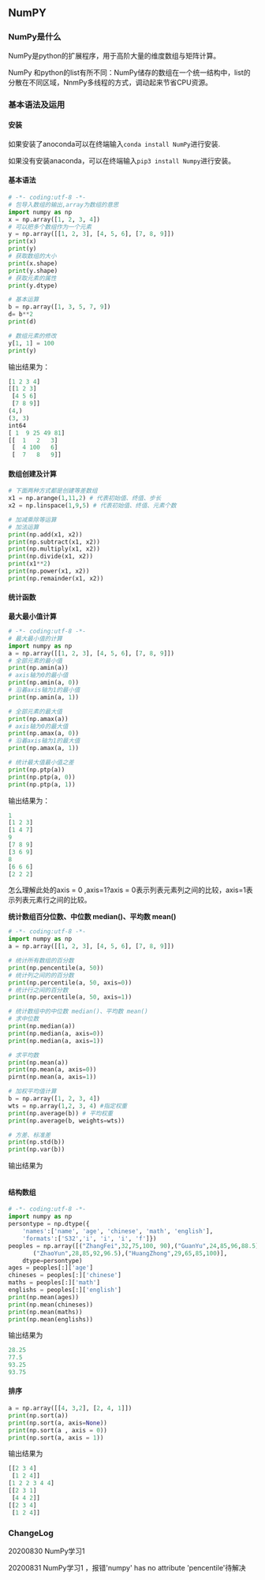 ## NumPY

### NumPy是什么

NumPy是python的扩展程序，用于高阶大量的维度数组与矩阵计算。

NumPy 和python的list有所不同：NumPy储存的数组在一个统一结构中，list的分散在不同区域，NnmPy多线程的方式，调动起来节省CPU资源。

### 基本语法及运用

#### 安装

如果安装了anoconda可以在终端输入`conda install NumPy`进行安装.

如果没有安装anaconda，可以在终端输入`pip3 install Numpy`进行安装。

#### 基本语法

```python
# -*- coding:utf-8 -*-
# 包导入数组的输出,array为数组的意思
import numpy as np
x = np.array([1, 2, 3, 4])
# 可以把多个数组作为一个元素
y = np.array([[1, 2, 3], [4, 5, 6], [7, 8, 9]])
print(x)
print(y)
# 获取数组的大小
print(x.shape)
print(y.shape)
# 获取元素的属性
print(y.dtype)

# 基本运算
b = np.array([1, 3, 5, 7, 9])
d= b**2
print(d)

# 数组元素的修改
y[1, 1] = 100
print(y)
```

输出结果为：

```python
[1 2 3 4]
[[1 2 3]
 [4 5 6]
 [7 8 9]]
(4,)
(3, 3)
int64
[ 1  9 25 49 81]
[[  1   2   3]
 [  4 100   6]
 [  7   8   9]]
```

#### 数组创建及计算

```python
# 下面两种方式都是创建等差数组
x1 = np.arange(1,11,2) # 代表初始值、终值、步长
x2 = np.linspace(1,9,5) # 代表初始值、终值、元素个数

# 加减乘除等运算
# 加法运算
print(np.add(x1, x2))
print(np.subtract(x1, x2))
print(np.multiply(x1, x2))
print(np.divide(x1, x2))
print(x1**2)
print(np.power(x1, x2))
print(np.remainder(x1, x2))
```



#### 统计函数

**最大最小值计算**

```python
# -*- coding:utf-8 -*-
# 最大最小值的计算
import numpy as np
a = np.array([[1, 2, 3], [4, 5, 6], [7, 8, 9]])
# 全部元素的最小值
print(np.amin(a))
# axis轴为0的最小值
print(np.amin(a, 0))
# 沿着axis轴为1的最小值
print(np.amin(a, 1))

# 全部元素的最大值
print(np.amax(a))
# axis轴为0的最大值
print(np.amax(a, 0))
# 沿着axis轴为1的最大值
print(np.amax(a, 1)) 

# 统计最大值最小值之差
print(np.ptp(a)) 
print(np.ptp(a, 0))
print(np.ptp(a, 1))
```

输出结果为：

```python
1
[1 2 3]
[1 4 7]
9
[7 8 9]
[3 6 9]
8
[6 6 6]
[2 2 2]
```

怎么理解此处的axis = 0 ,axis=1?axis = 0表示列表元素列之间的比较，axis=1表示列表元素行之间的比较。

**统计数组百分位数、中位数 median()、平均数 mean()**

```python
# -*- coding:utf-8 -*-
import numpy as np
a = np.array([[1, 2, 3], [4, 5, 6], [7, 8, 9]])

# 统计所有数组的百分数
print(np.pencentile(a, 50))
# 统计列之间的的百分数
print(np.percentile(a, 50, axis=0))
# 统计行之间的百分数
print(np.percentile(a, 50, axis=1))

# 统计数组中的中位数 median()、平均数 mean()
# 求中位数
print(np.median(a))
print(np.median(a, axis=0))
print(np.median(a, axis=1))

# 求平均数
print(np.mean(a))
print(np.mean(a, axis=0))
pirnt(np.mean(a, axis=1))

# 加权平均值计算
b = np.array([1, 2, 3, 4])
wts = np.array(1,2, 3, 4) #指定权重
print(np.average(b)) # 平均权重
print(np.average(b, weights=wts))

# 方差、标准差
print(np.std(b))
print(np.var(b))
```

输出结果为

```python

```

#### 结构数组

```python
# -*- coding:utf-8 -*-
import numpy as np
persontype = np.dtype({
    'names':['name', 'age', 'chinese', 'math', 'english'],
    'formats':['S32','i', 'i', 'i', 'f']})
peoples = np.array([("ZhangFei",32,75,100, 90),("GuanYu",24,85,96,88.5),
       ("ZhaoYun",28,85,92,96.5),("HuangZhong",29,65,85,100)],
    dtype=persontype)
ages = peoples[:]['age']
chineses = peoples[:]['chinese']
maths = peoples[:]['math']
englishs = peoples[:]['english']
print(np.mean(ages))
print(np.mean(chineses))
print(np.mean(maths))
print(np.mean(englishs))
```

输出结果为

```python
28.25
77.5
93.25
93.75
```

#### 排序

```python
a = np.array([[4, 3,2], [2, 4, 1]])
print(np.sort(a))
print(np.sort(a, axis=None))
print(np.sort(a , axis = 0))
print(np.sort(a, axis = 1))
```

输出结果为

```python
[[2 3 4]
 [1 2 4]]
[1 2 2 3 4 4]
[[2 3 1]
 [4 4 2]]
[[2 3 4]
 [1 2 4]]
```

### ChangeLog

20200830 NumPy学习1 

20200831 NumPy学习1 ，报错'numpy' has no attribute 'pencentile'待解决